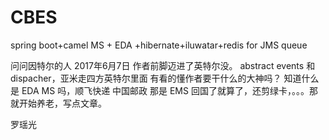 # CBES
spring boot+camel MS + EDA +hibernate+iluwatar+redis for JMS queue



问问因特尔的人 2017年6月7日 作者前脚迈进了英特尔没。 abstract events 和 dispacher，亚米走四方英特尔里面 有看的懂作者要干什么的大神吗？
知道什么是 EDA MS 吗，顺飞快递 中国邮政 那是 EMS
回国了就算了，还剪绿卡，。。。那就开始养老，写点文章。


罗瑶光

